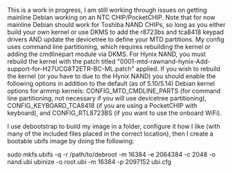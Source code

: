 This is a work in progress, I am still working through issues on getting
mainline Debian working on an NTC CHIP/PocketCHIP. Note that for now
mainline Debian should work for Toshiba NAND CHIPs, so long as you either
build your own kernel or use DKMS to add the r8723bs and tca8418 keypad
drivers AND update the devicetree to define your MTD partitions. My config
uses command line partitioning, which requires rebuilding the kernel or adding
the cmdlinepart module via DKMS. For Hynix NAND, you must rebuild the kernel
with the patch titled
"0001-mtd-rawnand-hynix-Add-support-for-H27UCG8T2ETR-BC-ML.patch" applied.
If you wish to rebuild the kernel (or you have to due to the Hynix NAND) you
should enable the following options in addition to the default (as of 5.10/5.14)
Debian kernel options for armmp kernels: CONFIG_MTD_CMDLINE_PARTS (for command
line partitioning, not necessary if you will use devicetree partitioning),
CONFIG_KEYBOARD_TCA8418 (if you are using a PocketCHIP with keyboard), and
CONFIG_RTL8723BS (if you want to use the onboard WiFi).

I use debootstrap to build my image in a folder, configure it how I like (with
many of the included files placed in the correct location), then I create a
bootable ubifs image by doing the following:

sudo mkfs.ubifs -q -r /path/to/debroot -m 16384 -e 2064384 -c 2048 -o nand.ubi
ubinize -o root.ubi -m 16384 -p 2097152 ubi.cfg
